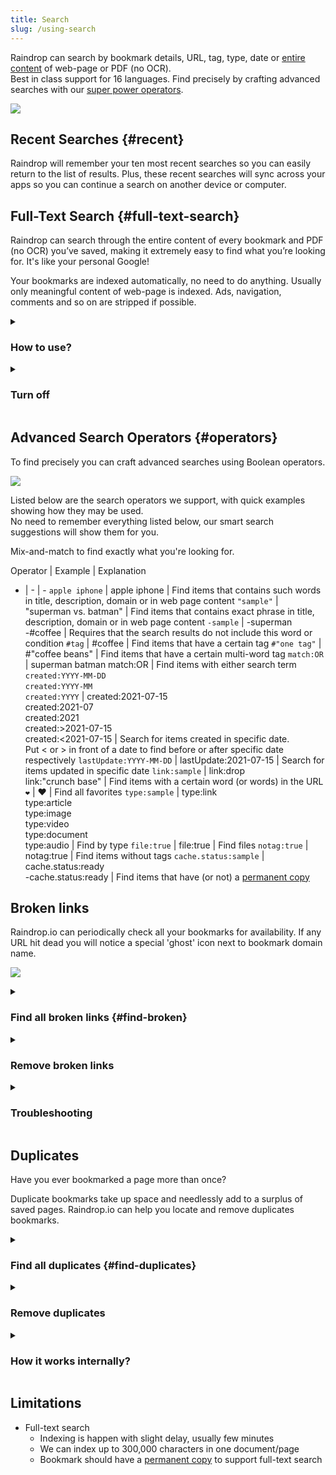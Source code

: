 ```yaml
---
title: Search
slug: /using-search
---
```

Raindrop can search by bookmark details, URL, tag, type, date or [entire content](#full-text-search) of web-page or PDF (no OCR).   
Best in class support for 16 languages. Find precisely by crafting advanced searches with our [super power operators](#operators).

![](intro.png)

## Recent Searches {#recent}
Raindrop will remember your ten most recent searches so you can easily return to the list of results.
Plus, these recent searches will sync across your apps so you can continue a search on another device or computer.

## Full-Text Search {#full-text-search}
Raindrop can search through the entire content of every bookmark and PDF (no OCR) you’ve saved, making it extremely easy to find what you’re looking for. It's like your personal Google!

Your bookmarks are indexed automatically, no need to do anything. Usually only meaningful content of web-page is indexed. Ads, navigation, comments and so on are stripped if possible.

<!------------------------------>
<details><summary>

### How to use?

</summary>

1. Be sure you have a [Pro plan](../../billing/premium-features.md)
2. Focus on a search field, type your request and press Enter
3. Found parts will be highlighted in search results along with other details:

<p><img src={require('./full1.png').default} style={{maxHeight:313}} /></p>

:::note
Be sure that newly added bookmark will not appear in search results immediately. We need some time as described in [this article](../backups/index.md#how-long-it-takes-to-copy-all-of-my-bookmarks) to copy and index each bookmark.
:::

</details>

<!------------------------------>
<details><summary>

### Turn off

</summary>

If you want to temporarly disable full-text search please select `In title/description` filter from suggestions.

Or type `info:` before your search query.

![](filters.png)

</details>

## Advanced Search Operators {#operators}

To find precisely you can craft advanced searches using Boolean operators.

![](operators.png)

Listed below are the search operators we support, with quick examples showing how they may be used.   
No need to remember everything listed below, our smart search suggestions will show them for you.

Mix-and-match to find exactly what you're looking for.

Operator | Example | Explanation
- | - | -
`apple iphone`          | apple iphone              | Find items that contains such words in title, description, domain or in web page content
`"sample"`              | "superman vs. batman"     | Find items that contains exact phrase in title, description, domain or in web page content
`-sample`               | -superman <br/> -#coffee  | Requires that the search results do not include this word or condition
`#tag`                  | #coffee                   | Find items that have a certain tag
`#"one tag"`            | #"coffee beans"           | Find items that have a certain multi-word tag
`match:OR`              | superman batman match:OR  | Find items with either search term
`created:YYYY-MM-DD` <br/> `created:YYYY-MM` <br/> `created:YYYY` | created:2021-07-15 <br/> created:2021-07 <br/> created:2021 <br /> created:>2021-07-15 <br /> created:<2021-07-15 | Search for items created in specific date. <br/> Put < or > in front of a date to find before or after specific date respectively
`lastUpdate:YYYY-MM-DD` | lastUpdate:2021-07-15     | Search for items updated in specific date
`link:sample`           | link:drop <br/> link:"crunch base" | Find items with a certain word (or words) in the URL
`❤️`                     | ❤️                         | Find all favorites
`type:sample`           | type:link <br/> type:article <br/> type:image <br/> type:video <br/> type:document <br/> type:audio | Find by type
`file:true`             | file:true                 | Find files
`notag:true`            | notag:true                | Find items without tags
`cache.status:sample`   | cache.status:ready <br/> -cache.status:ready | Find items that have (or not) a [permanent copy](../backups/index.md#permanent-library)


## Broken links
Raindrop.io can periodically check all your bookmarks for availability.
If any URL hit dead you will notice a special 'ghost' icon next to bookmark domain name.

![](brokens.png)


<!------------------------------>
<details><summary>

### Find all broken links {#find-broken}

</summary>

Select `Broken links` filter from search field suggestions.

:::info
Only available in [Pro plan](../../billing/premium-features.md)
:::

![](filters.png)

</details>


<!------------------------------>
<details><summary>

### Remove broken links

</summary>

1. [Find broken links](#find-broken) you want to remove
2. Highlight the items you want to remove by hovering over the items until the tick appears in the left corner, and then click on the tick.
3. Highlight as many items as you like, then click Remove in the menu bar at the top.

</details>


<!------------------------------>
<details><summary>

### Troubleshooting

</summary>

Check [this article](../../troubleshooting/false-broken-links/index.md) if you have any problems with broken links checker.

</details>




## Duplicates
Have you ever bookmarked a page more than once?

Duplicate bookmarks take up space and needlessly add to a surplus of saved pages.
Raindrop.io can help you locate and remove duplicates bookmarks.


<!------------------------------>
<details><summary>

### Find all duplicates {#find-duplicates}

</summary>

Select `Duplicates` filter from search field suggestions.

:::info
Only available in [Pro plan](../../billing/premium-features.md)
:::

:::tip
When you click on `Duplicates` filter you will see **only** duplicate bookmarks.
This list not includes **originals**. So it's safe to remove them all.
:::

![](filters.png)


</details>

<!------------------------------>
<details><summary>

### Remove duplicates

</summary>

1. [Find duplicates](#find-duplicates) you want to remove
2. Highlight the items you want to remove by hovering over the items until the tick appears in the left corner, and then click on the tick.
3. Highlight as many items as you like, then click Remove in the menu bar at the top.

</details>

<!------------------------------>
<details><summary>

### How it works internally?

</summary>

Bookmark considered as duplicate only if it URL is exactly the same to previously saved bookmark.   

All garbage from URL like different protocol, WWW, trailing slashes, useless query parameters (like referral id or advert source) and hash strings are ignored.

![](duplicates-how.jpg)

</details>


## Limitations
- Full-text search
    - Indexing is happen with slight delay, usually few minutes
    - We can index up to 300,000 characters in one document/page
    - Bookmark should have a [permanent copy](../backups/index.md#permanent-library) to support full-text search
